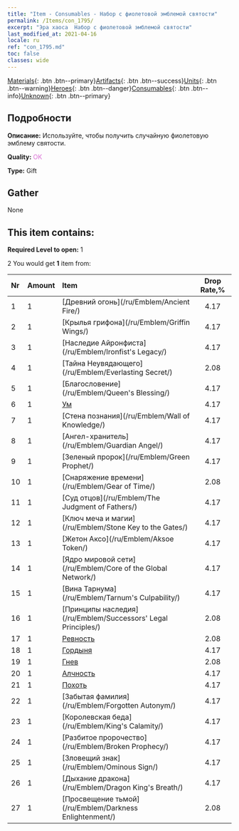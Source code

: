 ```yaml
---
title: "Item - Consumables - Набор с фиолетовой эмблемой святости"
permalink: /Items/con_1795/
excerpt: "Эра хаоса  Набор с фиолетовой эмблемой святости"
last_modified_at: 2021-04-16
locale: ru
ref: "con_1795.md"
toc: false
classes: wide
---
```

 [Materials](/ru/Items/){: .btn .btn--primary}[Artifacts](/ru/Items/Artifacts/){: .btn .btn--success}[Units](/ru/Items/Units/){: .btn .btn--warning}[Heroes](/ru/Items/Heroes/){: .btn .btn--danger}[Consumables](/ru/Items/Consumables/){: .btn .btn--info}[Unknown](/ru/Items/Unknown/){: .btn .btn--primary}

## Подробности
 **Описание:** Используйте, чтобы получить случайную фиолетовую эмблему святости.

 **Quality:** <span style="color: #DA70D6">OK</span>

 **Type:** Gift

## Gather

  None

## This item contains:

 **Required Level to open:** 1

 2 You would get **1** item  from:

  | Nr | Amount |     Item    | Drop Rate,% |
  |:---|:-------|:------------|:---------:|
  | 1 | 1 | [Древний огонь](/ru/Emblem/Ancient Fire/) | 4.17 | 
  | 2 | 1 | [Крылья грифона](/ru/Emblem/Griffin Wings/) | 4.17 | 
  | 3 | 1 | [Наследие Айронфиста](/ru/Emblem/Ironfist's Legacy/) | 4.17 | 
  | 4 | 1 | [Тайна Неувядающего](/ru/Emblem/Everlasting Secret/) | 2.08 | 
  | 5 | 1 | [Благословение](/ru/Emblem/Queen's Blessing/) | 4.17 | 
  | 6 | 1 | [Ум](/ru/Emblem/Witness/) | 4.17 | 
  | 7 | 1 | [Стена познания](/ru/Emblem/Wall of Knowledge/) | 4.17 | 
  | 8 | 1 | [Ангел-хранитель](/ru/Emblem/Guardian Angel/) | 4.17 | 
  | 9 | 1 | [Зеленый пророк](/ru/Emblem/Green Prophet/) | 4.17 | 
  | 10 | 1 | [Снаряжение времени](/ru/Emblem/Gear of Time/) | 2.08 | 
  | 11 | 1 | [Суд отцов](/ru/Emblem/The Judgment of Fathers/) | 4.17 | 
  | 12 | 1 | [Ключ меча и магии](/ru/Emblem/Stone Key to the Gates/) | 4.17 | 
  | 13 | 1 | [Жетон Аксо](/ru/Emblem/Aksoe Token/) | 4.17 | 
  | 14 | 1 | [Ядро мировой сети](/ru/Emblem/Core of the Global Network/) | 4.17 | 
  | 15 | 1 | [Вина Тарнума](/ru/Emblem/Tarnum's Culpability/) | 4.17 | 
  | 16 | 1 | [Принципы наследия](/ru/Emblem/Successors' Legal Principles/) | 2.08 | 
  | 17 | 1 | [Ревность](/ru/Emblem/Jealousy/) | 2.08 | 
  | 18 | 1 | [Гордыня](/ru/Emblem/Arrogance/) | 4.17 | 
  | 19 | 1 | [Гнев](/ru/Emblem/Anger/) | 2.08 | 
  | 20 | 1 | [Алчность](/ru/Emblem/Greed/) | 4.17 | 
  | 21 | 1 | [Похоть](/ru/Emblem/Lust/) | 4.17 | 
  | 22 | 1 | [Забытая фамилия](/ru/Emblem/Forgotten Autonym/) | 4.17 | 
  | 23 | 1 | [Королевская беда](/ru/Emblem/King's Calamity/) | 4.17 | 
  | 24 | 1 | [Разбитое пророчество](/ru/Emblem/Broken Prophecy/) | 4.17 | 
  | 25 | 1 | [Зловещий знак](/ru/Emblem/Ominous Sign/) | 4.17 | 
  | 26 | 1 | [Дыхание дракона](/ru/Emblem/Dragon King's Breath/) | 4.17 | 
  | 27 | 1 | [Просвещение тьмой](/ru/Emblem/Darkness Enlightenment/) | 2.08 | 
